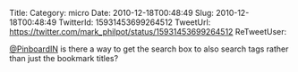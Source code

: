 Title: 
Category: micro
Date: 2010-12-18T00:48:49
Slug: 2010-12-18T00:48:49
TwitterId: 15931453699264512
TweetUrl: https://twitter.com/mark_philpot/status/15931453699264512
ReTweetUser: 

[@PinboardIN](https://twitter.com/PinboardIN) is there a way to get the search box to also search tags rather than just the bookmark titles?